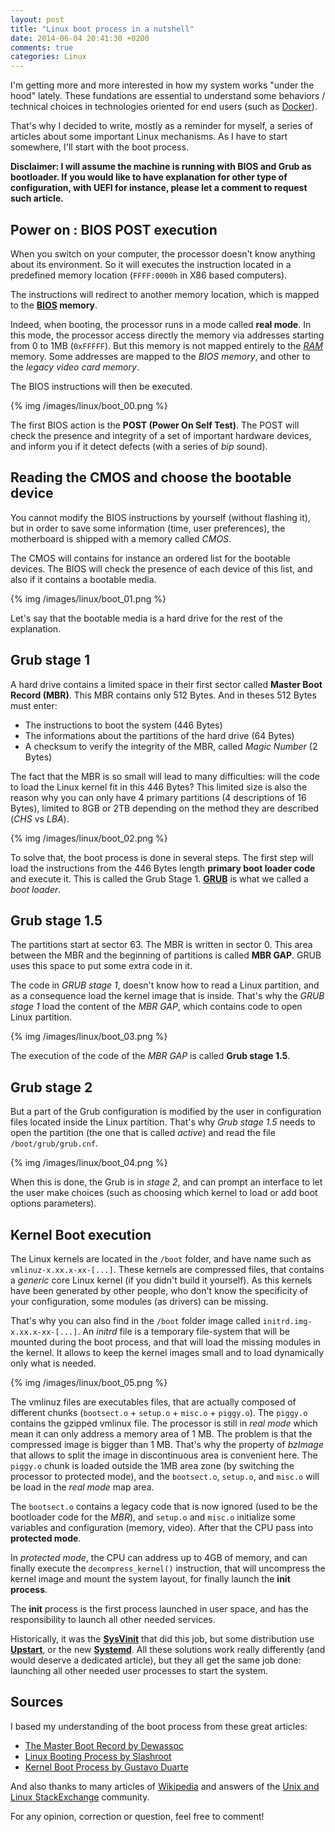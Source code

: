```yaml
---
layout: post
title: "Linux boot process in a nutshell"
date: 2014-06-04 20:41:30 +0200
comments: true
categories: Linux
---
```


I'm getting more and more interested in how my system works "under the hood" lately. These fundations are essential to understand some behaviors / technical choices in technologies oriented for end users (such as [Docker][docker-site]).

That's why I decided to write, mostly as a reminder for myself, a series of articles about some important Linux mechanisms. As I have to start somewhere, I'll start with the boot process.

<!-- More -->

**Disclaimer: I will assume the machine is running with BIOS and Grub as bootloader. If you would like to have explanation for other type of configuration, with UEFI for instance, please let a comment to request such article.**

Power on : BIOS POST execution
------------------------------

When you switch on your computer, the processor doesn't know anything about its environment. So it will executes the instruction located in a predefined memory location (`FFFF:0000h` in X86 based computers).

The instructions will redirect to another memory location, which is mapped to the **[BIOS][bios-article] memory**.

Indeed, when booting, the processor runs in a mode called **real mode**. In this mode, the processor access directly the memory via addresses starting from 0 to 1MB (`0xFFFFF`). But this memory is not mapped entirely to the *[RAM][ram-article]* memory. Some addresses are mapped to the *BIOS memory*, and other to the *legacy video card memory*.

The BIOS instructions will then be executed.

{% img /images/linux/boot_00.png %}

The first BIOS action is the **POST (Power On Self Test)**. The POST will check the presence and integrity of a set of important hardware devices, and inform you if it detect defects (with a series of *bip* sound).

Reading the CMOS and choose the bootable device
-----------------------------------------------

You cannot modify the BIOS instructions by yourself (without flashing it), but in order to save some information (time, user preferences), the motherboard is shipped with a memory called *CMOS*.

The CMOS will contains for instance an ordered list for the bootable devices.
The BIOS will check the presence of each device of this list, and also if it contains a bootable media.

{% img /images/linux/boot_01.png %}

Let's say that the bootable media is a hard drive for the rest of the explanation.

Grub stage 1
------------

A hard drive contains a limited space in their first sector called **Master Boot Record (MBR)**. This MBR contains only 512 Bytes. And in theses 512 Bytes must enter:

 * The instructions to boot the system (446 Bytes)
 * The informations about the partitions of the hard drive (64 Bytes)
 * A checksum to verify the integrity of the MBR, called *Magic Number* (2 Bytes)

The fact that the MBR is so small will lead to many difficulties: will the code to load the Linux kernel fit in this 446 Bytes? This limited size is also the reason why you can only have 4 primary partitions (4 descriptions of 16 Bytes), limited to 8GB or 2TB depending on the method they are described (*CHS* vs *LBA*).

{% img /images/linux/boot_02.png %}

To solve that, the boot process is done in several steps. The first step will load the instructions from the 446 Bytes length **primary boot loader code** and execute it. This is called the Grub Stage 1. **[GRUB][grub-article]** is what we called a *boot loader*.

Grub stage 1.5
--------------

The partitions start at sector 63. The MBR is written in sector 0. This area between the MBR and the beginning of partitions is called **MBR GAP**. GRUB uses this space to put some extra code in it.

The code in *GRUB stage 1*, doesn't know how to read a Linux partition, and as a consequence load the kernel image that is inside. That's why the *GRUB stage 1* load the content of the *MBR GAP*, which contains code to open Linux partition. 

{% img /images/linux/boot_03.png %}

The execution of the code of the *MBR GAP* is called **Grub stage 1.5**.

Grub stage 2
------------

But a part of the Grub configuration is modified by the user in configuration files located inside the Linux partition. That's why *Grub stage 1.5* needs to open the partition (the one that is called *active*) and read the file `/boot/grub/grub.cnf`.

{% img /images/linux/boot_04.png %}

When this is done, the Grub is in *stage 2*, and can prompt an interface to let the user make choices (such as choosing which kernel to load or add boot options parameters).

Kernel Boot execution
---------------------

The Linux kernels are located in the `/boot` folder, and have name such as `vmlinuz-x.xx.x-xx-[...]`. These kernels are compressed files, that contains a *generic* core Linux kernel (if you didn't build it yourself). As this kernels have been generated by other people, who don't know the specificity of your configuration, some modules (as drivers) can be missing.

That's why you can also find in the `/boot` folder image called `initrd.img-x.xx.x-xx-[...]`. An *initrd* file is a temporary file-system that will be mounted during the boot process, and that will load the missing modules in the kernel. It allows to keep the kernel images small and to load dynamically only what is needed.

{% img /images/linux/boot_05.png %}

The vmlinuz files are executables files, that are actually composed of different chunks (`bootsect.o` + `setup.o` + `misc.o` + `piggy.o`). The `piggy.o` contains the gzipped vmlinux file. The processor is still in *real mode* which mean it can only address a memory area of 1 MB. The problem is that the compressed image is bigger than 1 MB. That's why the property of *bzImage* that allows to split the image in discontinuous area is convenient here. The `piggy.o` chunk is loaded outside the 1MB area zone (by switching the processor to protected mode), and the `bootsect.o`, `setup.o`, and `misc.o` will be load in the *real mode* map area.

The `bootsect.o` contains a legacy code that is now ignored (used to be the bootloader code for the *MBR*), and `setup.o` and `misc.o` initialize some variables and configuration (memory, video). After that the CPU pass into **protected mode**.

In *protected mode*, the CPU can address up to 4GB of memory, and can finally execute the `decompress_kernel()` instruction, that will uncompress the kernel image and mount the system layout, for finally launch the **init process**.

The **init** process is the first process launched in user space, and has the responsibility to launch all other needed services.

Historically, it was the **[SysVinit][sysvinit-article]** that did this job, but some distribution use **[Upstart][upstart-article]**, or the new **[Systemd][systemd-article]**. All these solutions work really differently (and would deserve a dedicated article), but they all get the same job done: launching all other needed user processes to start the system.


Sources
-------

I based my understanding of the boot process from these great articles:

 * [The Master Boot Record by Dewassoc][mbr-knowledge-center]
 * [Linux Booting Process by Slashroot][linux-boot-process-slashroot]
 * [Kernel Boot Process by Gustavo Duarte][kernel-boot-process-duarte]

And also thanks to many articles of [Wikipedia][wikipedia] and answers of the [Unix and Linux StackExchange][unix-stackexchange] community.

For any opinion, correction or question, feel free to comment!

[mbr-knowledge-center]: http://www.dewassoc.com/kbase/hard_drives/master_boot_record.htm
[linux-boot-process-slashroot]: http://www.slashroot.in/linux-booting-process-step-step-tutorial-understanding-linux-boot-sequence
[kernel-boot-process-duarte]: http://duartes.org/gustavo/blog/post/kernel-boot-process/

[wikipedia]: https://en.wikipedia.org
[unix-stackexchange]: https://unix.stackexchange.com/


[docker-site]: http://docker.io
[bios-article]: https://en.wikipedia.org/wiki/BIOS
[ram-article]: https://en.wikipedia.org/wiki/RAM
[grub-article]: https://www.gnu.org/software/grub/

[sysvinit-article]: https://en.wikipedia.org/wiki/Sysvinit
[upstart-article]: https://en.wikipedia.org/wiki/Upstart
[systemd-article]: https://en.wikipedia.org/wiki/Systemd
